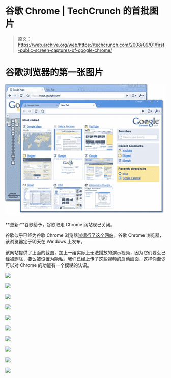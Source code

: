 # 谷歌 Chrome | TechCrunch 的首批图片

> 原文：<https://web.archive.org/web/https://techcrunch.com/2008/09/01/first-public-screen-captures-of-google-chrome/>

# 谷歌浏览器的第一张图片

![](img/f44612927c59ff6ed5ecaf74836096dc.png)

**更新:**谷歌给予，谷歌取走 Chrome 网站现已关闭。

谷歌似乎已经为谷歌 Chrome 浏览器[试运行了](https://web.archive.org/web/20230317153000/https://techcrunch.com/2008/09/01/no-joke-google-introduces-its-own-browser-with-a-cartoon/)[这个网站](https://web.archive.org/web/20230317153000/http://gears.google.com/chrome/?hl=en)，谷歌 Chrome 浏览器，该浏览器定于明天在 Windows 上发布。

该网站提供了上面的截图，加上一组实际上无法播放的演示视频，因为它们要么已经被删除，要么被设置为隐私。我们已经上传了这些视频的启动画面，这样你至少可以对 Chrome 的功能有一个模糊的认识。

![](img/a18ed0d250705493c0bc6c8dcee2aaf0.png)

![](img/210811c6f538d2df68a09f5d84980863.png)

![](img/76e3596a5722db12dc5886cb433bcfd6.png)

![](img/b24faf84d360412985fc85125bf3aa34.png)

![](img/eec4fa0630382ca3900f131b2629370c.png)

![](img/09f0f0f53c8bd4a09d2c074a43d5c3cc.png)

![](img/bc1ca4b830bfe55a437c542ba1210491.png)

![](img/2114e1940a8301db05867e1dac8cf0d2.png)

![](img/0d7827274d9ceae1496e47ee0b994186.png)

![](img/1997e2a43ad4eb75ce93488bba7c4584.png)